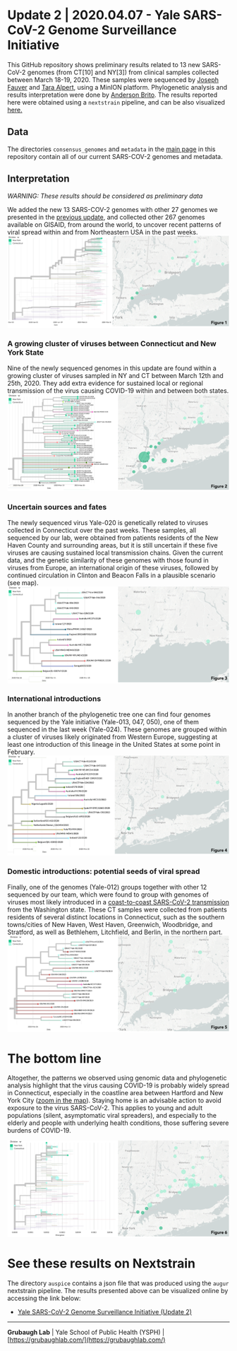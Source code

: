 # Update 2 | 2020.04.07 - Yale SARS-CoV-2 Genome Surveillance Initiative
This GitHub repository shows preliminary results related to 13 new SARS-CoV-2 genomes (from CT[10] and NY[3]) from clinical samples collected between March 18-19, 2020. These samples were sequenced by [Joseph Fauver](https://twitter.com/JosephFauver) and [Tara Alpert](https://twitter.com/tdalpert), using a MinION platform. Phylogenetic analysis and results interpretation were done by [Anderson Brito](https://twitter.com/AndersonBrito_). The results reported here were obtained using a `nextstrain` pipeline, and can be also visualized [here.](https://nextstrain.org/community/grubaughlab/CT-SARS-CoV-2/update2)

## Data
The directories `consensus_genomes` and `metadata` in the [main page](https://github.com/grubaughlab/CT-SARS-CoV-2) in this repository contain all of our current SARS-COV-2 genomes and metadata.

## Interpretation

*WARNING: These results should be considered as preliminary data*

We added the new 13 SARS-COV-2 genomes with other 27 genomes we presented in the [previous update](https://github.com/grubaughlab/CT-SARS-CoV-2/tree/master/update1), and collected other 267 genomes available on GISAID, from around the world, to uncover recent patterns of viral spread within and from Northeastern USA in the past weeks.
![big picture](Picture1.png)

### A growing cluster of viruses between Connecticut and New York State
Nine of the newly sequenced genomes in this update are found within a growing cluster of viruses sampled in NY and CT between March 12th and 25th, 2020. They add extra evidence for sustained local or regional transmission of the virus causing COVID-19 within and between both states.
![NY-CT clade](Picture2.png)

### Uncertain sources and fates
The newly sequenced virus Yale-020 is genetically related to viruses collected in Connecticut over the past weeks. These samples, all sequenced by our lab, were obtained from patients residents of the New Haven County and surrounding areas, but it is still uncertain if these five viruses are causing sustained local transmission chains. Given the current data, and the genetic similarity of these genomes with those found in viruses from Europe, an international origin of these viruses, followed by continued circulation in Clinton and Beacon Falls in a plausible scenario (see map).
![small CT clade](Picture3.png)

### International introductions
In another branch of the phylogenetic tree one can find four genomes sequenced by the Yale initiative (Yale-013, 047, 050), one of them sequenced in the last week (Yale-024). These genomes are grouped within a cluster of viruses likely originated from Western Europe, suggesting at least one introduction of this lineage in the United States at some point in February.
![European clade](Picture4.png)

### Domestic introductions: potential seeds of viral spread
Finally, one of the genomes (Yale-012) groups together with other 12 sequenced by our team, which were found to group with genomes of viruses most likely introduced in a [coast-to-coast SARS-CoV-2 transmission](https://www.medrxiv.org/content/10.1101/2020.03.25.20043828v1) from the Washington state. These CT samples were collected from patients residents of several distinct locations in Connecticut, such as the southern towns/cities of New Haven, West Haven, Greenwich, Woodbridge, and Stratford, as well as Bethlehem, Litchfield, and Berlin, in the northern part.
![WA clade](Picture5.png)

# The bottom line
Altogether, the patterns we observed using genomic data and phylogenetic analysis highlight that the virus causing COVID-19 is probably widely spread in Connecticut, especially in the coastline area between Hartford and New York City ([zoom in the map](https://nextstrain.org/community/grubaughlab/CT-SARS-CoV-2/update2?f_update=Initial,Update01,Update02&m=div&p=grid&r=location)). Staying home is an advisable action to avoid exposure to the virus SARS-CoV-2. This applies to young and adult populations (silent, asymptomatic viral spreaders), and especially to the elderly and people with underlying health conditions, those suffering severe burdens of COVID-19.

![distribution](Picture6.png)

# See these results on Nextstrain

The directory `auspice` contains a json file that was produced using the `augur` nextstrain pipeline. The results presented above can be visualized online by accessing the link below:

* [Yale SARS-CoV-2 Genome Surveillance Initiative (Update 2)](https://nextstrain.org/community/grubaughlab/CT-SARS-CoV-2/update2)


---

**Grubaugh Lab** | Yale School of Public Health (YSPH) | [https://grubaughlab.com/](https://grubaughlab.com/)
